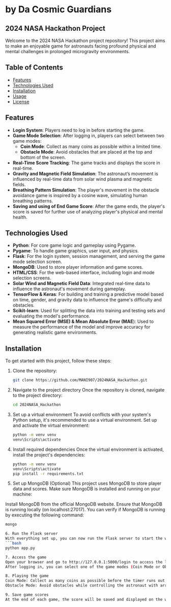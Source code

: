 # <Cosmic Respire> by Da Cosmic Guardians
## 2024 NASA Hackathon Project


Welcome to the 2024 NASA Hackathon project repository!
This project aims to make an enjoyable game for astronauts facing profound physical and mental challenges in prolonged microgravity environments.

## Table of Contents
- [Features](#features)
- [Technologies Used](#technologies-used)
- [Installation](#installation)
- [Usage](#usage)
- [License](#license)


## Features
- **Login System**: Players need to log in before starting the game.
- **Game Mode Selection**: After logging in, players can select between two game modes:
  - **Coin Mode**: Collect as many coins as possible within a limited time.
  - **Obstacle Mode**: Avoid obstacles that are placed at the top and bottom of the screen.
- **Real-Time Score Tracking**: The game tracks and displays the score in real-time.
- **Gravity and Magnetic Field Simulation**: The astronaut’s movement is influenced by real-time data from solar wind plasma and magnetic fields.
- **Breathing Pattern Simulation**: The player's movement in the obstacle avoidance game is inspired by a cosine wave, simulating human breathing patterns.
- **Saving and using of End Game Score**: After the game ends, the player's score is saved for further use of analyzing player's physical and mental health.


## Technologies Used
- **Python**: For core game logic and gameplay using Pygame.
- **Pygame**: To handle game graphics, user input, and physics.
- **Flask**: For the login system, session management, and serving the game mode selection screen.
- **MongoDB**: Used to store player information and game scores.
- **HTML/CSS**: For the web-based interface, including login and mode selection screens.
- **Solar Wind and Magnetic Field Data**: Integrated real-time data to influence the astronaut's movement during gameplay.
- **TensorFlow & Keras**: For building and training a predictive model based on time, gender, and gravity data to influence the game's difficulty and obstacles.
- **Scikit-learn**: Used for splitting the data into training and testing sets and evaluating the model's performance.
- **Mean Squared Error (MSE) & Mean Absolute Error (MAE**): Used to measure the performance of the model and improve accuracy for generating realistic game environments.


## Installation
To get started with this project, follow these steps:

1. Clone the repository:
   ```bash
   git clone https://github.com/MANI907/2024NASA_Hackathon.git

2. Navigate to the project directory
Once the repository is cloned, navigate to the project directory:

   ```bash
   cd 2024NASA_Hackathon

3. Set up a virtual environment
To avoid conflicts with your system's Python setup, it's recommended to use a virtual environment. Set up and activate the virtual environment:
   ```bash
   python -m venv venv
   venv\Scripts\activate

4. Install required dependencies
Once the virtual environment is activated, install the project's dependencies:
   ```bash
   python -m venv venv
   venv\Scripts\activate
   pip install -r requirements.txt

5. Set up MongoDB (Optional)
This project uses MongoDB to store player data and scores. Make sure MongoDB is installed and running on your machine:

Install MongoDB from the official MongoDB website.
Ensure that MongoDB is running locally (on localhost:27017).
You can verify if MongoDB is running by executing the following command:
   ```bash
   mongo

6. Run the Flask server
With everything set up, you can now run the Flask server to start the web application:
   ```bash
   python app.py

7. Access the game
Open your browser and go to http://127.0.0.1:5000/login to access the login page.
After logging in, you can select one of the game modes (Coin Mode or Obstacle Mode) to play the game.

8. Playing the game
Coin Mode: Collect as many coins as possible before the timer runs out by breathing through the platformer.(up/down arrow keys are used instead)
Obstacle Mode: Avoid obstacles while controlling the astronaut with arrow keys.

9. Save game scores
At the end of each game, the score will be saved and displayed on the web interface.
